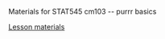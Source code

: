 Materials for STAT545 cm103 -- purrr basics

[Lesson materials](https://htmlpreview.github.io/?https://github.com/JoeyBernhardt/stat545-purrr/blob/master/purrr-lesson.html)

